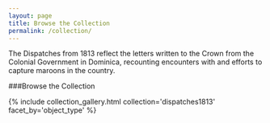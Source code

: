 ```yaml
---
layout: page
title: Browse the Collection
permalink: /collection/
---
```


The Dispatches from 1813  reflect the letters written to the Crown from the Colonial Government in Dominica, recounting encounters with and efforts to capture maroons in the country.

###Browse the Collection


{% include collection_gallery.html collection='dispatches1813' facet_by='object_type' %}
